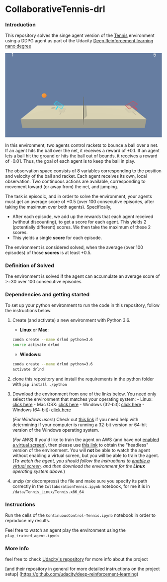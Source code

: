 # CollaborativeTennis-drl

### Introduction

This repository solves the singe agent version of the [Tennis](https://github.com/Unity-Technologies/ml-agents/blob/master/docs/Learning-Environment-Examples.md#tennis) environment using a DDPG agent as part of the Udacity [Deep Reinforcement learning nano degree](https://www.udacity.com/course/deep-reinforcement-learning-nanodegree--nd893)

<img src="images/agent_play.gif">

In this environment, two agents control rackets to bounce a ball over a net. If an agent hits the ball over the net, it receives a reward of +0.1.  If an agent lets a ball hit the ground or hits the ball out of bounds, it receives a reward of -0.01.  Thus, the goal of each agent is to keep the ball in play.

The observation space consists of 8 variables corresponding to the position and velocity of the ball and racket. Each agent receives its own, local observation.  Two continuous actions are available, corresponding to movement toward (or away from) the net, and jumping. 

The task is episodic, and in order to solve the environment, your agents must get an average score of +0.5 (over 100 consecutive episodes, after taking the maximum over both agents). Specifically,

- After each episode, we add up the rewards that each agent received (without discounting), to get a score for each agent. This yields 2 (potentially different) scores. We then take the maximum of these 2 scores.
- This yields a single **score** for each episode.

The environment is considered solved, when the average (over 100 episodes) of those **scores** is at least +0.5.

### Definition of Solved

The environment is solved if the agent can accumulate an average score of >=30 over 100 consecutive episodes.


### Dependencies and getting started

To set up your python environment to run the code in this repository, follow the instructions below.

1. Create (and activate) a new environment with Python 3.6.
	- __Linux__ or __Mac__: 
	```bash
	conda create --name drlnd python=3.6
	source activate drlnd
	```
	- __Windows__: 
	```bash
	conda create --name drlnd python=3.6 
	activate drlnd
	```
2. clone this repository and install the requirements in the python folder with `pip install ./python`

3. Download the environment from one of the links below.  You need only select the environment that matches your operating system:
		- Linux: [click here](https://s3-us-west-1.amazonaws.com/udacity-drlnd/P3/Tennis/Tennis_Linux.zip)
		- Mac OSX: [click here](https://s3-us-west-1.amazonaws.com/udacity-drlnd/P3/Tennis/Tennis.app.zip)
		- Windows (32-bit): [click here](https://s3-us-west-1.amazonaws.com/udacity-drlnd/P3/Tennis/Tennis_Windows_x86.zip)
		- Windows (64-bit): [click here](https://s3-us-west-1.amazonaws.com/udacity-drlnd/P3/Tennis/Tennis_Windows_x86_64.zip)
    
    
    (_For Windows users_) Check out [this link](https://support.microsoft.com/en-us/help/827218/how-to-determine-whether-a-computer-is-running-a-32-bit-version-or-64) if you need help with determining if your computer is running a 32-bit version or 64-bit version of the Windows operating system.

    (_For AWS_) If you'd like to train the agent on AWS (and have not [enabled a virtual screen](https://github.com/Unity-Technologies/ml-agents/blob/master/docs/Training-on-Amazon-Web-Service.md)), then please use [this link](https://s3-us-west-1.amazonaws.com/udacity-drlnd/P3/Tennis/Tennis_Linux_NoVis.zip) to obtain the "headless" version of the environment.  You will **not** be able to watch the agent without enabling a virtual screen, but you will be able to train the agent.  (_To watch the agent, you should follow the instructions to [enable a virtual screen](https://github.com/Unity-Technologies/ml-agents/blob/master/docs/Training-on-Amazon-Web-Service.md), and then download the environment for the **Linux** operating system above._)

4.  unzip (or decompress) the file and make sure you specify its path correctly in the  `CollaborationTennis.ipynb` notebook, for me it is in `/data/Tennis_Linux/Tennis.x86_64`

### Instructions

Run the cells of the `ContinuousControl-Tennis.ipynb` notebook in order to reproduce my results.

Feel free to watch an agent play the environment using the `play_trained_agent.ipynb`

### More Info
feel free to check [Udacity's repository](https://github.com/udacity/deep-reinforcement-learning/tree/master/p3_collab-compet) for more info about the project

[and their repository in general for more detailed instructions on the project setup] (https://github.com/udacity/deep-reinforcement-learning)


